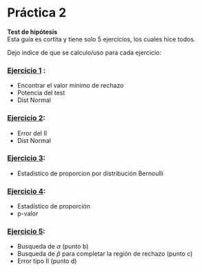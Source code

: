 # Práctica 2
**Test de hipótesis**  
Esta guía es cortita y tiene solo 5 ejercicios, los cuales hice todos. 

Dejo indice de que se calculo/uso para cada ejercicio:  

### [Ejercicio 1](https://github.com/solcrespi05/Estadistica1/blob/main/Practica%20test%20de%20hipotesis/ej_1.md) :
* Encontrar el valor minimo de rechazo
* Potencia del test
* Dist Normal

### [Ejercicio 2](https://github.com/solcrespi05/Estadistica1/blob/main/Practica%20test%20de%20hipotesis/ej_2.md): 
* Error del II
* Dist Normal

### [Ejercicio 3](https://github.com/solcrespi05/Estadistica1/blob/main/Practica%20test%20de%20hipotesis/ej_3.md): 
* Estadístico de proporcion por distribución Bernoulli

### [Ejercicio 4](https://github.com/solcrespi05/Estadistica1/blob/main/Practica%20test%20de%20hipotesis/ej_4.md): 
* Estadístico de proporción
* p-valor

### [Ejercicio 5](https://github.com/solcrespi05/Estadistica1/blob/main/Practica%20test%20de%20hipotesis/ej_5.md): 
* Busqueda de $\alpha$ (punto b)
* Busqueda de $\hat{p}$ para completar la región de rechazo (punto c)
* Error tipo II (punto d)
